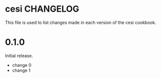 # cesi CHANGELOG

This file is used to list changes made in each version of the cesi cookbook.

# 0.1.0

Initial release.

- change 0
- change 1

